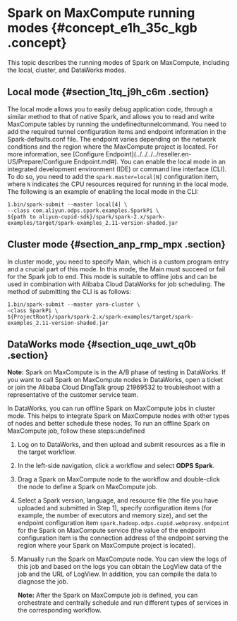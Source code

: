 # Spark on MaxCompute running modes {#concept_e1h_35c_kgb .concept}

This topic describes the running modes of Spark on MaxCompute, including the local, cluster, and DataWorks modes.

## Local mode {#section_1tq_j9h_c6m .section}

The local mode allows you to easily debug application code, through a similar method to that of native Spark, and allows you to read and write MaxCompute tables by running the undefinedtunnelcommand. You need to add the required tunnel configuration items and endpoint information in the Spark-defaults.conf file. The endpoint varies depending on the network conditions and the region where the MaxCompute project is located. For more information, see [Configure Endpoint](../../../../reseller.en-US/Prepare/Configure Endpoint.md#). You can enable the local mode in an integrated development environment \(IDE\) or command line interface \(CLI\). To do so, you need to add the `spark.master=local[N]` configuration item, where `N` indicates the CPU resources required for running in the local mode. The following is an example of enabling the local mode in the CLI:

``` {#codeblock_029_y8r_40c .language-php}
1.bin/spark-submit --master local[4] \
--class com.aliyun.odps.spark.examples.SparkPi \
${path to aliyun-cupid-sdk}/spark/spark-2.x/spark-examples/target/spark-examples_2.11-version-shaded.jar
```

## Cluster mode {#section_anp_rmp_mpx .section}

In cluster mode, you need to specify Main, which is a custom program entry and a crucial part of this mode. In this mode, the Main must succeed or fail for the Spark job to end. This mode is suitable to offline jobs and can be used in combination with Alibaba Cloud DataWorks for job scheduling. The method of submitting the CLI is as follows:

``` {#codeblock_ri0_mv6_38o .language-java}
1.bin/spark-submit --master yarn-cluster \
–class SparkPi \
${ProjectRoot}/spark/spark-2.x/spark-examples/target/spark-examples_2.11-version-shaded.jar
```

## DataWorks mode {#section_uqe_uwt_q0b .section}

**Note:** Spark on MaxCompute is in the A/B phase of testing in DataWorks. If you want to call Spark on MaxCompute nodes in DataWorks, open a ticket or join the Alibaba Cloud DingTalk group 21969532 to troubleshoot with a representative of the customer service team.

In DataWorks, you can run offline Spark on MaxCompute jobs in cluster mode. This helps to integrate Spark on MaxCompute nodes with other types of nodes and better schedule these nodes. To run an offline Spark on MaxCompute job, follow these steps:undefined

1.  Log on to DataWorks, and then upload and submit resources as a file in the target workflow.
2.  In the left-side navigation, click a workflow and select **ODPS Spark**.
3.  Drag a Spark on MaxCompute node to the workflow and double-click the node to define a Spark on MaxCompute job.
4.  Select a Spark version, language, and resource file \(the file you have uploaded and submitted in Step 1\), specify configuration items \(for example, the number of executors and memory size\), and set the endpoint configuration item `spark.hadoop.odps.cupid.webproxy.endpoint` for the Spark on MaxCompute service \(the value of the endpoint configuration item is the connection address of the endpoint serving the region where your Spark on MaxCompute project is located\).
5.  Manually run the Spark on MaxCompute node. You can view the logs of this job and based on the logs you can obtain the LogView data of the job and the URL of LogView. In addition, you can compile the data to diagnose the job.

    **Note:** After the Spark on MaxCompute job is defined, you can orchestrate and centrally schedule and run different types of services in the corresponding workflow.


